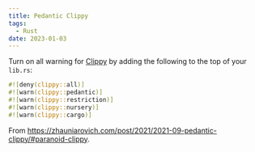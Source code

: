 ```yaml
---
title: Pedantic Clippy
tags:
  - Rust
date: 2023-01-03
---
```


Turn on all warning for [Clippy](https://github.com/rust-lang/rust-clippy) by adding the following to the top of your `lib.rs`:

```rust
#![deny(clippy::all)]
#![warn(clippy::pedantic)]
#![warn(clippy::restriction)]
#![warn(clippy::nursery)]
#![warn(clippy::cargo)]
```

From https://zhauniarovich.com/post/2021/2021-09-pedantic-clippy/#paranoid-clippy.
